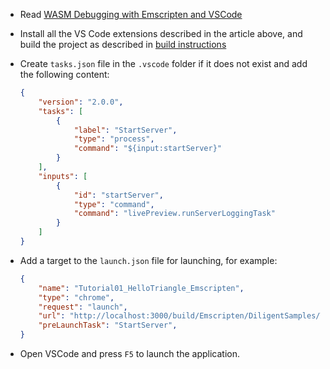 
* Read [WASM Debugging with Emscripten and VSCode](https://floooh.github.io/2023/11/11/emscripten-ide.html)

* Install all the VS Code extensions described in the article above, and build the project as described in
  [build instructions](https://github.com/DiligentGraphics/DiligentEngine?tab=readme-ov-file#build_and_run_emscripten)

* Create `tasks.json` file in the `.vscode` folder if it does not exist and add the following content:
  ```json
  {
      "version": "2.0.0",
      "tasks": [
          {
              "label": "StartServer",
              "type": "process",
              "command": "${input:startServer}"
          }
      ],
      "inputs": [
          {
              "id": "startServer",
              "type": "command",
              "command": "livePreview.runServerLoggingTask"
          }
      ]
  }
  ```

* Add a target to the `launch.json` file for launching, for example:
  ```json
  {
      "name": "Tutorial01_HelloTriangle_Emscripten",
      "type": "chrome",
      "request": "launch",
      "url": "http://localhost:3000/build/Emscripten/DiligentSamples/Tutorials/Tutorial01_HelloTriangle/Tutorial01_HelloTriangle.html",
      "preLaunchTask": "StartServer",
  }
  ```

* Open VSCode and press `F5` to launch the application.
